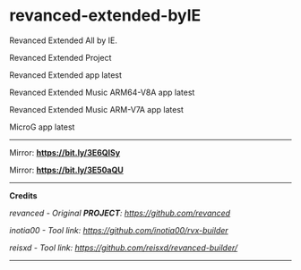 # revanced-extended-byIE
Revanced Extended All by IE.

Revanced Extended Project 

Revanced Extended app latest

Revanced Extended Music ARM64-V8A app latest

Revanced Extended Music ARM-V7A app latest

MicroG app latest
**********************************
Mirror: **https://bit.ly/3E6QlSy**

Mirror: **https://bit.ly/3E50aQU**
**********************************
**Credits**

**revanced* - Original **PROJECT**: *https://github.com/revanced**

**inotia00* - Tool link: *https://github.com/inotia00/rvx-builder**

**reisxd* - Tool link: *https://github.com/reisxd/revanced-builder/**
**********************************




